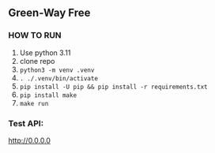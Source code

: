 ## Green-Way Free

### HOW TO RUN

1) Use python 3.11
2) clone repo
3) `python3 -m venv .venv`
4) `. ./.venv/bin/activate`
5) `pip install -U pip && pip install -r requirements.txt`
6) `pip install make`
7) `make run`

### Test API:

http://0.0.0.0